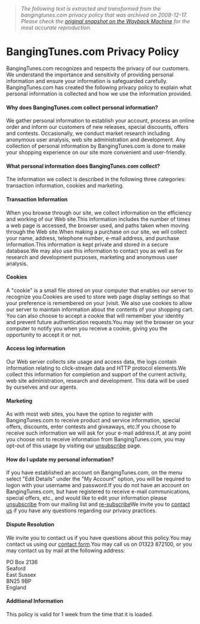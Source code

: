 > *The following text is extracted and transformed from the bangingtunes.com privacy policy that was archived on 2008-12-17. Please check the [original snapshot on the Wayback Machine](https://web.archive.org/web/20081217232648id_/http%3A//www.bangingtunes.com/help/privacy) for the most accurate reproduction.*

# BangingTunes.com Privacy Policy

BangingTunes.com recognizes and respects the privacy of our customers. We understand the importance and sensitivity of providing personal information and ensure your information is safeguarded carefully. BangingTunes.com has created the following privacy policy to explain what personal information is collected and how we use the information provided. 

#### Why does BangingTunes.com collect personal information?

We gather personal information to establish your account, process an online order and inform our customers of new releases, special discounts, offers and contests. Occasionally, we conduct market research including anonymous user analysis, web site administration and development. Any collection of personal information by BangingTunes.com is done to make your shopping experience on our site more convenient and user-friendly. 

#### What personal information does BangingTunes.com collect?

The information we collect is described in the following three categories: transaction information, cookies and marketing. 

#### Transaction Information

When you browse through our site, we collect information on the efficiency and working of our Web site.This information includes the number of times a web page is accessed, the browser used, and paths taken when moving through the Web site.When making a purchase on our site, we will collect your name, address, telephone number, e-mail address, and purchase information.This information is kept private and stored in a secure database.We may also use this information to contact you as well as for research and development purposes, marketing and anonymous user analysis. 

#### Cookies

A "cookie" is a small file stored on your computer that enables our server to recognize you.Cookies are used to store web page display settings so that your preference is remembered on your }visit. We also use cookies to allow our server to maintain information about the contents of your shopping cart. You can also choose to accept a cookie that will remember your identity and prevent future authentication requests.You may set the browser on your computer to notify you when you receive a cookie, giving you the opportunity to accept it or not. 

#### Access log information

Our Web server collects site usage and access data, the logs contain information relating to click-stream data and HTTP protocol elements.We collect this information for completion and support of the current activity, web site administration, research and development. This data will be used by ourselves and our agents. 

#### Marketing

As with most web sites, you have the option to register with BangingTunes.com to receive product and service information, special offers, discounts, enter contests and giveaways, etc.If you choose to receive such information we will ask for your e-mail address.If, at any point you choose not to receive information from BangingTunes.com, you may opt-out of this usage by visiting our [unsubscribe](https://web.archive.org/misc/unsubscribe/) page. 

#### How do I update my personal information?

If you have established an account on BangingTunes.com, on the menu select "Edit Details" under the "My Account" option, you will be required to logon with your username and password.If you do not have an account on BangingTunes.com, but have registered to receive e-mail communications, special offers, etc., and would like to edit your information please [unsubscribe](https://web.archive.org/misc/unsubscribe/) from our mailing list and [re-subscribe](https://web.archive.org/misc/unsubscribe/)We invite you to [contact us](https://web.archive.org/help/contact/) if you have any questions regarding our privacy practices. 

#### Dispute Resolution

We invite you to contact us if you have questions about this policy.You may contact us using our [contact form](https://web.archive.org/help/contact/).You may call us on 01323 872100, or you may contact us by mail at the following address: 

PO Box 2136  
Seaford  
East Sussex  
BN25 9BP  
England  


#### Additional Information

This policy is valid for 1 week from the time that it is loaded. 
